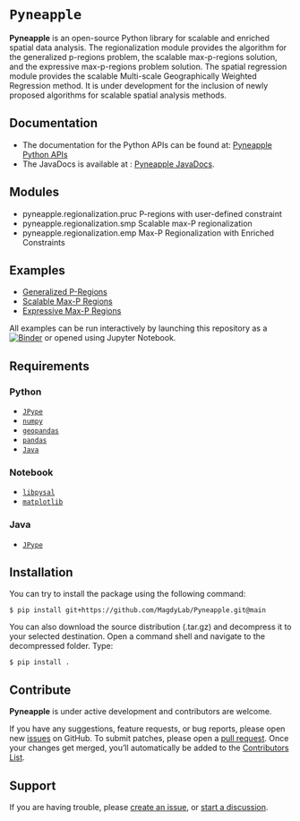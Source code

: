 # `Pyneapple`

**Pyneapple** is an open-source Python library for scalable and enriched spatial data analysis. The regionalization module provides the algorithm for the generalized p-regions problem, the scalable max-p-regions solution, and the expressive max-p-regions problem solution. The spatial regression module provides the scalable Multi-scale Geographically Weighted Regression method. It is under development for the inclusion of newly proposed algorithms for scalable spatial analysis methods.

## Documentation

- The documentation for the Python APIs can be found at: [Pyneapple Python APIs](https://pyneapple.readthedocs.io/)
- The JavaDocs is available at : [Pyneapple JavaDocs](https://github.com/MagdyLab/Pyneapple/tree/main/JavaDoc).

## Modules


- pyneapple.regionalization.pruc
P-regions with user-defined constraint
- pyneapple.regionalization.smp
Scalable max-P regionalization
- pyneapple.regionalization.emp
Max-P Regionalization with Enriched Constraints


## Examples
- [Generalized P-Regions](https://github.com/MagdyLab/Pyneapple/blob/main/notebooks/generalized_p.ipynb)
- [Scalable Max-P Regions](https://github.com/MagdyLab/Pyneapple/blob/main/notebooks/scalable_maxp.ipynb)
- [Expressive Max-P Regions](https://github.com/MagdyLab/Pyneapple/blob/main/notebooks/expressive_max_p.ipynb)

All examples can be run interactively by launching this repository as a [![Binder](https://mybinder.org/badge_logo.svg)](https://mybinder.org/v2/gh/MagdyLab/Pyneapple/HEAD) or opened using Jupyter Notebook.

## Requirements

### Python
- [`JPype`](https://jpype.readthedocs.io/en/latest/)
- [`numpy`](https://numpy.org/devdocs/)
- [`geopandas`](https://geopandas.org/en/stable/)
- [`pandas`](https://pandas.pydata.org/)
- [`Java`](https://www.java.com/)

### Notebook
- [`libpysal`](https://github.com/pysal/libpysal)
- [`matplotlib`](https://matplotlib.org/)

### Java
- [`JPype`](https://jpype.readthedocs.io/en/latest/)


## Installation
<!--- Not on pip or conda yet --->
<!--- To get started, please make sure that [`Java`](https://www.java.com/) is installed and the environment variables are cofigured. --->
You can try to install the package using the following command:
```
$ pip install git+https://github.com/MagdyLab/Pyneapple.git@main
```

You can also download the source distribution (.tar.gz) and decompress it to your selected destination. Open a command shell and navigate to the decompressed folder. Type:
```
$ pip install .
```
## Contribute

**Pyneapple** is under active development and contributors are welcome.

If you have any suggestions, feature requests, or bug reports, please open new [issues](https://github.com/pysal/PACKAGE_NAME/issues) on GitHub. To submit patches, please open a [pull request](https://github.com/YunfanKang/Pyneapple/pulls). Once your changes get merged, you’ll automatically be added to the [Contributors List](https://github.com/YunfanKang/Pyneapple/graphs/contributors).

## Support
If you are having trouble, please [create an issue](https://github.com/YunfanKang/Pyneapple/issues), or [start a discussion](https://github.com/YunfanKang/Pyneapple/discussions).
<!---, or talk to us in the [gitter room](https://gitter.im/YunfanKang/Pyneapple).--->
    